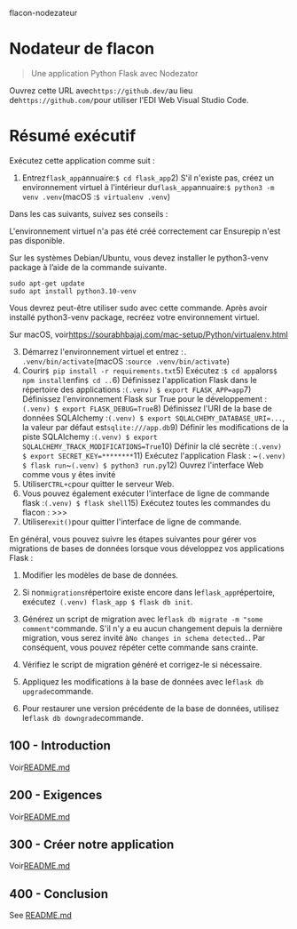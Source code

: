 flacon-nodezateur

# Nodateur de flacon

> Une application Python Flask avec Nodezator

Ouvrez cette URL avec`https://github.dev/`au lieu de`https://github.com/`pour utiliser l'EDI Web Visual Studio Code.

# Résumé exécutif

Exécutez cette application comme suit :

1) Entrez`flask_app`annuaire:`$ cd flask_app`2) S'il n'existe pas, créez un environnement virtuel à l'intérieur du`flask_app`annuaire:`$ python3 -m venv .venv`(macOS :`$ virtualenv .venv`)

Dans les cas suivants, suivez ses conseils :

L'environnement virtuel n'a pas été créé correctement car Ensurepip n'est pas
disponible.

Sur les systèmes Debian/Ubuntu, vous devez installer le python3-venv
package à l’aide de la commande suivante.

    sudo apt-get update
    sudo apt install python3.10-venv

Vous devrez peut-être utiliser sudo avec cette commande.  Après avoir installé python3-venv
package, recréez votre environnement virtuel.

Sur macOS, voir<https://sourabhbajaj.com/mac-setup/Python/virtualenv.html>

3) Démarrez l'environnement virtuel et entrez :`. .venv/bin/activate`(macOS :`source .venv/bin/activate`)
4) Courir`$ pip install -r requirements.txt`5) Exécutez :`$ cd app`alors`$ npm install`enfin`$ cd ..`6) Définissez l'application Flask dans le répertoire des applications :`(.venv) $ export FLASK_APP=app`7) Définissez l'environnement Flask sur True pour le développement :`(.venv) $ export FLASK_DEBUG=True`8) Définissez l'URI de la base de données SQLAlchemy :`(.venv) $ export SQLALCHEMY_DATABASE_URI=...`, la valeur par défaut est`sqlite:///app.db`9) Définir les modifications de la piste SQLAlchemy :`(.venv) $ export SQLALCHEMY_TRACK_MODIFICATIONS=True`10) Définir la clé secrète :`(.venv) $ export SECRET_KEY=********`11) Exécutez l'application Flask : ~`(.venv) $ flask run`~`(.venv) $ python3 run.py`12) Ouvrez l'interface Web comme vous y êtes invité
13) Utiliser`CTRL+c`pour quitter le serveur Web.
14) Vous pouvez également exécuter l'interface de ligne de commande flask :`(.venv) $ flask shell`15) Exécutez toutes les commandes du flacon : >>>
16) Utiliser`exit()`pour quitter l'interface de ligne de commande.

En général, vous pouvez suivre les étapes suivantes pour gérer vos migrations de bases de données lorsque vous développez vos applications Flask :

1) Modifier les modèles de base de données.

2) Si non`migrations`répertoire existe encore dans le`flask_app`répertoire, exécutez` (.venv) flask_app $ flask db init`.

3) Générez un script de migration avec le`flask db migrate -m "some comment"`commande. S'il n'y a eu aucun changement depuis la dernière migration, vous serez invité à`No changes in schema detected.`. Par conséquent, vous pouvez répéter cette commande sans crainte.

4) Vérifiez le script de migration généré et corrigez-le si nécessaire.

5) Appliquez les modifications à la base de données avec le`flask db upgrade`commande.

6) Pour restaurer une version précédente de la base de données, utilisez le`flask db downgrade`commande.

## 100 - Introduction

Voir[README.md](./100/README.md)

## 200 - Exigences

Voir[README.md](./200/README.md)

## 300 - Créer notre application

Voir[README.md](./300/README.md)

## 400 - Conclusion

See [README.md](./400/README.md)
